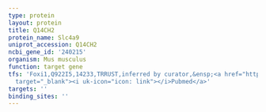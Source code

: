 ```yaml
---
type: protein
layout: protein
title: Q14CH2
protein_name: Slc4a9
uniprot_accession: Q14CH2
ncbi_gene_id: '240215'
organism: Mus musculus
function: target gene
tfs: 'Foxi1,Q922I5,14233,TRRUST,inferred by curator,&ensp;<a href="https://www.ncbi.nlm.nih.gov/pubmed/?term=16159312%5Buid%5D"
  target="_blank"><i uk-icon="icon: link"></i>Pubmed</a>'
targets: ''
binding_sites: ''
---
```

